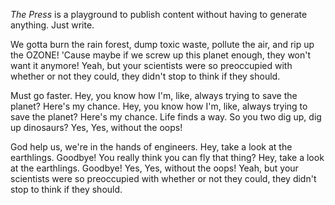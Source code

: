 *The Press* is a playground to publish content without having to generate anything. Just write.

We gotta burn the rain forest, dump toxic waste, pollute the air, and rip up the OZONE! 'Cause maybe if we screw up this planet enough, they won't want it anymore! Yeah, but your scientists were so preoccupied with whether or not they could, they didn't stop to think if they should.

Must go faster. Hey, you know how I'm, like, always trying to save the planet? Here's my chance. Hey, you know how I'm, like, always trying to save the planet? Here's my chance. Life finds a way. So you two dig up, dig up dinosaurs? Yes, Yes, without the oops!

God help us, we're in the hands of engineers. Hey, take a look at the earthlings. Goodbye! You really think you can fly that thing? Hey, take a look at the earthlings. Goodbye! Yes, Yes, without the oops! Yeah, but your scientists were so preoccupied with whether or not they could, they didn't stop to think if they should.

